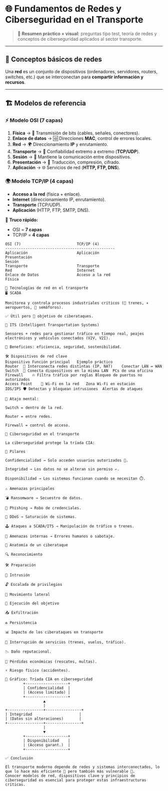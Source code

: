 # 🌐 Fundamentos de Redes y Ciberseguridad en el Transporte

> 📘 **Resumen práctico + visual**: preguntas tipo test, teoría de redes y conceptos de ciberseguridad aplicados al sector transporte.

---

## 🔹 Conceptos básicos de redes

Una **red** es un conjunto de dispositivos (ordenadores, servidores, routers, switches, etc.) que se interconectan para **compartir información y recursos**.

---

## 🏗 Modelos de referencia

### ⚡ Modelo OSI (7 capas)
1. **Física** → 🔌 Transmisión de bits (cables, señales, conectores).  
2. **Enlace de datos** → 🆔 Direcciones **MAC**, control de errores locales.  
3. **Red** → 🌍 Direccionamiento **IP** y enrutamiento.  
4. **Transporte** → 🚦 Confiabilidad extremo a extremo (**TCP/UDP**).  
5. **Sesión** → 🔄 Mantiene la comunicación entre dispositivos.  
6. **Presentación** → 🔐 Traducción, compresión, cifrado.  
7. **Aplicación** → 🌐 Servicios de red (**HTTP, FTP, DNS**).  

### 🌍 Modelo TCP/IP (4 capas)
- **Acceso a la red** (física + enlace).  
- **Internet** (direccionamiento IP, enrutamiento).  
- **Transporte** (TCP/UDP).  
- **Aplicación** (HTTP, FTP, SMTP, DNS).  

📌 **Truco rápido:**  
- OSI = **7 capas**  
- TCP/IP = **4 capas**  

```plaintext
OSI (7)                         TCP/IP (4)
-------------------------------------------------
Aplicación                      Aplicación
Presentación
Sesión
Transporte                      Transporte
Red                             Internet
Enlace de Datos                 Acceso a la red
Física

🚦 Tecnologías de red en el transporte
🖥️ SCADA

Monitorea y controla procesos industriales críticos (🚉 trenes, ✈️ aeropuertos, 🚦 semáforos).

✅ Útil pero 🎯 objetivo de ciberataques.

🚗 ITS (Intelligent Transportation Systems)

Sensores + redes para gestionar tráfico en tiempo real, peajes electrónicos y vehículos conectados (V2V, V2I).

🎯 Beneficios: eficiencia, seguridad, sostenibilidad.

🛠️ Dispositivos de red clave
Dispositivo	Función principal	Ejemplo práctico
Router	🔀 Interconecta redes distintas (IP, NAT)	Conectar LAN ↔ WAN
Switch	🔗 Conecta dispositivos en la misma LAN	PCs de una oficina
Firewall	🔥 Filtra tráfico por reglas	Bloqueo de puertos no autorizados
Access Point	📡 Wi-Fi en la red	Zona Wi-Fi en estación
IDS/IPS	🛡️ Detectan y bloquean intrusiones	Alertas de ataques

📌 Atajo mental:

Switch = dentro de la red.

Router = entre redes.

Firewall = control de acceso.

🔐 Ciberseguridad en el transporte

La ciberseguridad protege la tríada CIA:

🔑 Pilares

Confidencialidad → Solo acceden usuarios autorizados 👤.

Integridad → Los datos no se alteran sin permiso ✍️.

Disponibilidad → Los sistemas funcionan cuando se necesitan ⏱️.

⚠️ Amenazas principales

💣 Ransomware → Secuestro de datos.

🎣 Phishing → Robo de credenciales.

🌊 DDoS → Saturación de sistemas.

🕹️ Ataques a SCADA/ITS → Manipulación de tráfico o trenes.

👥 Amenazas internas → Errores humanos o sabotaje.

🧩 Anatomía de un ciberataque

🔍 Reconocimiento

🛠️ Preparación

🚪 Intrusión

🔓 Escalada de privilegios

🔀 Movimiento lateral

🎯 Ejecución del objetivo

📤 Exfiltración

♻️ Persistencia

📊 Impacto de los ciberataques en transporte

🚧 Interrupción de servicios (trenes, vuelos, tráfico).

📉 Daño reputacional.

💸 Pérdidas económicas (rescates, multas).

⚡ Riesgo físico (accidentes).

🔺 Gráfico: Tríada CIA en ciberseguridad 
        +-------------------+
        | Confidencialidad  |
        | (Acceso limitado) |
        +-------------------+
                 ▲
                 |
+----------------+----------------+
| Integridad                     |
| (Datos sin alteraciones)       |
+----------------+----------------+
                 |
                 ▼
        +-------------------+
        | Disponibilidad    |
        | (Acceso garant.)  |
        +-------------------+

✅ Conclusión

El transporte moderno depende de redes y sistemas interconectados, lo que lo hace más eficiente 🚀 pero también más vulnerable 🛑.
Conocer modelos de red, dispositivos clave y principios de ciberseguridad es esencial para proteger estas infraestructuras críticas.
